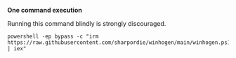 **One command execution**

Running this command blindly is strongly discouraged.

```shell
powershell -ep bypass -c "irm https://raw.githubusercontent.com/sharpordie/winhogen/main/winhogen.ps1 | iex"
```
